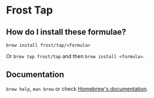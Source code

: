 # Frost Tap

## How do I install these formulae?

`brew install frost/tap/<formula>`

Or `brew tap frost/tap` and then `brew install <formula>`.

## Documentation

`brew help`, `man brew` or check [Homebrew's documentation](https://docs.brew.sh).

